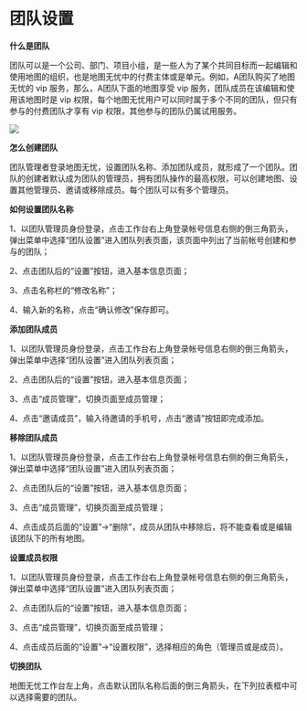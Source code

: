 # 团队设置


**什么是团队**

团队可以是一个公司、部门、项目小组，是一些人为了某个共同目标而一起编辑和使用地图的组织，也是地图无忧中的付费主体或是单元。例如，A团队购买了地图无忧的 vip 服务，那么，A团队下面的地图享受 vip 服务，团队成员在该编辑和使用该地图时是 vip 权限，每个地图无忧用户可以同时属于多个不同的团队，但只有参与的付费团队才享有 vip 权限，其他参与的团队仍属试用服务。

![](http://pic.dituwuyou.com/map%2Fpicture%2Fteam.png)

**怎么创建团队**

团队管理者登录地图无忧，设置团队名称、添加团队成员，就形成了一个团队。团队的创建者默认成为团队的管理员，拥有团队操作的最高权限，可以创建地图、设置其他管理员、邀请或移除成员。每个团队可以有多个管理员。

**如何设置团队名称**

1、以团队管理员身份登录，点击工作台右上角登录帐号信息右侧的倒三角箭头，弹出菜单中选择“团队设置”进入团队列表页面，该页面中列出了当前帐号创建和参与的团队；

2、点击团队后的“设置”按钮，进入基本信息页面；

3、点击名称栏的“修改名称”；

4、输入新的名称，点击“确认修改”保存即可。

**添加团队成员**

1、以团队管理员身份登录，点击工作台右上角登录帐号信息右侧的倒三角箭头，弹出菜单中选择“团队设置”进入团队列表页面；

2、点击团队后的“设置”按钮，进入基本信息页面；

3、点击“成员管理”，切换页面至成员管理；

4、点击“邀请成员”，输入待邀请的手机号，点击“邀请”按钮即完成添加。

**移除团队成员**

1、以团队管理员身份登录，点击工作台右上角登录帐号信息右侧的倒三角箭头，弹出菜单中选择“团队设置”进入团队列表页面；

2、点击团队后的“设置”按钮，进入基本信息页面；

3、点击“成员管理”，切换页面至成员管理；

4、点击成员后面的“设置”->“删除”，成员从团队中移除后，将不能查看或是编辑该团队下的所有地图。

**设置成员权限**

1、以团队管理员身份登录，点击工作台右上角登录帐号信息右侧的倒三角箭头，弹出菜单中选择“团队设置”进入团队列表页面；

2、点击团队后的“设置”按钮，进入基本信息页面；

3、点击“成员管理”，切换页面至成员管理；

4、点击成员后面的“设置”->“设置权限”，选择相应的角色（管理员或是成员）。

**切换团队**

地图无忧工作台左上角，点击默认团队名称后面的倒三角箭头，在下列拉表框中可以选择需要的团队。

